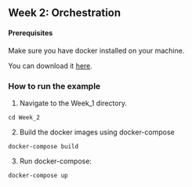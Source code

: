 ## Week 2: Orchestration

#### Prerequisites

Make sure you have docker installed on your machine.

You can download it [here](https://www.docker.com/products/docker-desktop/).

### How to run the example

1. Navigate to the Week_1 directory.
```
cd Week_2
```

2. Build the docker images using docker-compose
```
docker-compose build
```

3. Run docker-compose:
```
docker-compose up
```

